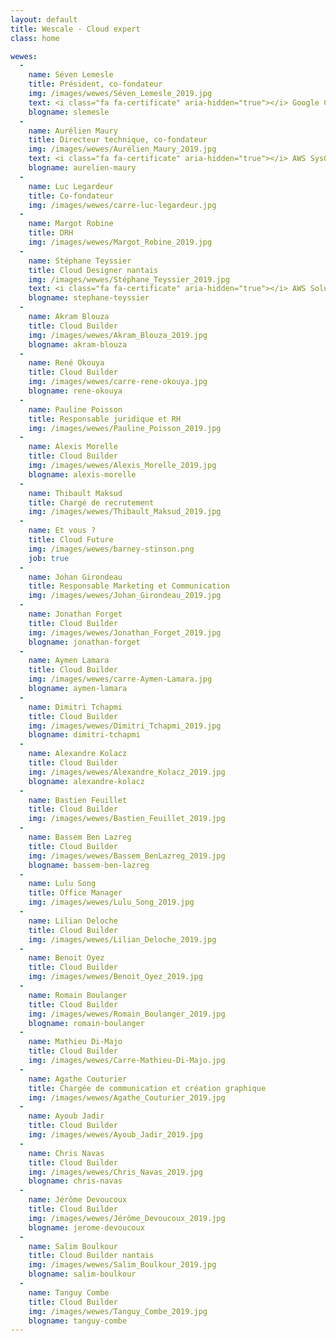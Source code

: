 ```yaml
---
layout: default
title: Wescale - Cloud expert
class: home

wewes:
  -
    name: Séven Lemesle
    title: Président, co-fondateur
    img: /images/wewes/Séven_Lemesle_2019.jpg
    text: <i class="fa fa-certificate" aria-hidden="true"></i> Google Cloud Platform Architect
    blogname: slemesle
  -
    name: Aurélien Maury
    title: Directeur technique, co-fondateur
    img: /images/wewes/Aurélien_Maury_2019.jpg
    text: <i class="fa fa-certificate" aria-hidden="true"></i> AWS SysOps Administrator
    blogname: aurelien-maury
  -
    name: Luc Legardeur
    title: Co-fondateur
    img: /images/wewes/carre-luc-legardeur.jpg
  -
    name: Margot Robine
    title: DRH
    img: /images/wewes/Margot_Robine_2019.jpg
  -
    name: Stéphane Teyssier
    title: Cloud Designer nantais
    img: /images/wewes/Stéphane_Teyssier_2019.jpg
    text: <i class="fa fa-certificate" aria-hidden="true"></i> AWS Solution Architect Pro
    blogname: stephane-teyssier
  -
    name: Akram Blouza
    title: Cloud Builder
    img: /images/wewes/Akram_Blouza_2019.jpg
    blogname: akram-blouza
  -
    name: René Okouya
    title: Cloud Builder
    img: /images/wewes/carre-rene-okouya.jpg
    blogname: rene-okouya
  -
    name: Pauline Poisson
    title: Responsable juridique et RH
    img: /images/wewes/Pauline_Poisson_2019.jpg
  -
    name: Alexis Morelle
    title: Cloud Builder
    img: /images/wewes/Alexis_Morelle_2019.jpg
    blogname: alexis-morelle
  -
    name: Thibault Maksud
    title: Chargé de recrutement
    img: /images/wewes/Thibault_Maksud_2019.jpg
  -
    name: Et vous ?
    title: Cloud Future
    img: /images/wewes/barney-stinson.png
    job: true
  -
    name: Johan Girondeau
    title: Responsable Marketing et Communication
    img: /images/wewes/Johan_Girondeau_2019.jpg
  -
    name: Jonathan Forget
    title: Cloud Builder
    img: /images/wewes/Jonathan_Forget_2019.jpg
    blogname: jonathan-forget
  -
    name: Aymen Lamara
    title: Cloud Builder
    img: /images/wewes/carre-Aymen-Lamara.jpg
    blogname: aymen-lamara
  -
    name: Dimitri Tchapmi
    title: Cloud Builder
    img: /images/wewes/Dimitri_Tchapmi_2019.jpg
    blogname: dimitri-tchapmi
  -
    name: Alexandre Kolacz
    title: Cloud Builder
    img: /images/wewes/Alexandre_Kolacz_2019.jpg
    blogname: alexandre-kolacz  
  -
    name: Bastien Feuillet
    title: Cloud Builder
    img: /images/wewes/Bastien_Feuillet_2019.jpg
  -
    name: Bassem Ben Lazreg
    title: Cloud Builder
    img: /images/wewes/Bassem_BenLazreg_2019.jpg
    blogname: bassem-ben-lazreg
  -
    name: Lulu Song
    title: Office Manager
    img: /images/wewes/Lulu_Song_2019.jpg
  -
    name: Lilian Deloche
    title: Cloud Builder
    img: /images/wewes/Lilian_Deloche_2019.jpg
  -
    name: Benoit Oyez
    title: Cloud Builder
    img: /images/wewes/Benoit_Oyez_2019.jpg   
  -
    name: Romain Boulanger
    title: Cloud Builder
    img: /images/wewes/Romain_Boulanger_2019.jpg
    blogname: romain-boulanger
  -
    name: Mathieu Di-Majo
    title: Cloud Builder
    img: /images/wewes/Carre-Mathieu-Di-Majo.jpg
  -
    name: Agathe Couturier
    title: Chargée de communication et création graphique
    img: /images/wewes/Agathe_Couturier_2019.jpg
  -
    name: Ayoub Jadir
    title: Cloud Builder
    img: /images/wewes/Ayoub_Jadir_2019.jpg
  -
    name: Chris Navas
    title: Cloud Builder
    img: /images/wewes/Chris_Navas_2019.jpg
    blogname: chris-navas
  -
    name: Jérôme Devoucoux
    title: Cloud Builder
    img: /images/wewes/Jérôme_Devoucoux_2019.jpg
    blogname: jerome-devoucoux
  -
    name: Salim Boulkour
    title: Cloud Builder nantais
    img: /images/wewes/Salim_Boulkour_2019.jpg
    blogname: salim-boulkour
  -
    name: Tanguy Combe
    title: Cloud Builder
    img: /images/wewes/Tanguy_Combe_2019.jpg
    blogname: tanguy-combe
---
```

